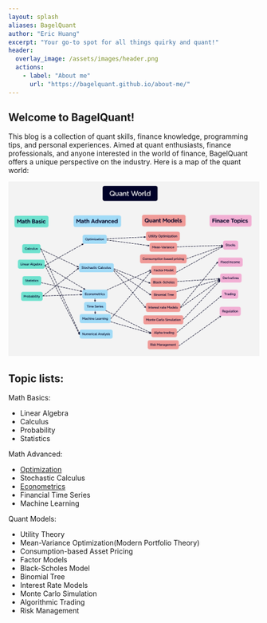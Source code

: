```yaml
---
layout: splash
aliases: BagelQuant
author: "Eric Huang"
excerpt: "Your go-to spot for all things quirky and quant!"
header:
  overlay_image: /assets/images/header.png
  actions:
    - label: "About me"
      url: "https://bagelquant.github.io/about-me/"
---
```


## Welcome to BagelQuant!

This blog is a collection of quant skills, finance knowledge, programming tips, and personal experiences. 
Aimed at quant enthusiasts, finance professionals, and anyone interested in the world of finance, 
BagelQuant offers a unique perspective on the industry. Here is a map of the quant world:

![Quant World](assets/images/quant_map.png)

## Topic lists:

Math Basics:

- Linear Algebra
- Calculus
- Probability
- Statistics

Math Advanced:

- [Optimization](_pages/math_advanced/optimization/optimization.md)
- Stochastic Calculus
- [Econometrics](_pages/math_advanced/econometrics/econometrics.md)
- Financial Time Series
- Machine Learning

Quant Models:

- Utility Theory
- Mean-Variance Optimization(Modern Portfolio Theory)
- Consumption-based Asset Pricing
- Factor Models
- Black-Scholes Model
- Binomial Tree
- Interest Rate Models
- Monte Carlo Simulation
- Algorithmic Trading
- Risk Management

